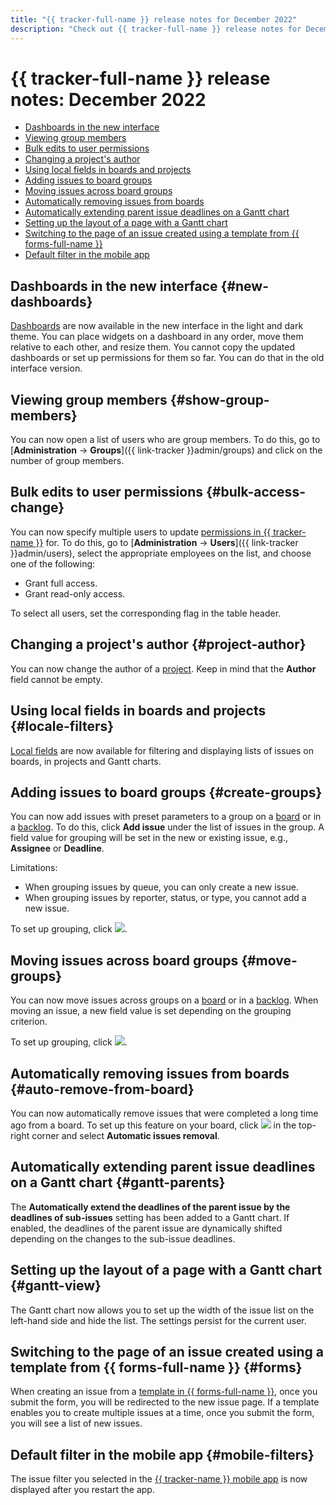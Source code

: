 ```yaml
---
title: "{{ tracker-full-name }} release notes for December 2022"
description: "Check out {{ tracker-full-name }} release notes for December 2022."
---
```


# {{ tracker-full-name }} release notes: December 2022

* [Dashboards in the new interface](#new-dashboards)
* [Viewing group members](#show-group-members)
* [Bulk edits to user permissions](#bulk-access-change)
* [Changing a project's author](#project-author)
* [Using local fields in boards and projects](#locale-filters)
* [Adding issues to board groups](#create-groups)
* [Moving issues across board groups](#move-groups)
* [Automatically removing issues from boards](#auto-remove-from-board)
* [Automatically extending parent issue deadlines on a Gantt chart](#gantt-parents)
* [Setting up the layout of a page with a Gantt chart](#gantt-view)
* [Switching to the page of an issue created using a template from {{ forms-full-name }}](#forms)
* [Default filter in the mobile app](#mobile-filters)

## Dashboards in the new interface {#new-dashboards}

[Dashboards](../user/dashboard.md) are now available in the new interface in the light and dark theme. You can place widgets on a dashboard in any order, move them relative to each other, and resize them.
You cannot copy the updated dashboards or set up permissions for them so far. You can do that in the old interface version.

## Viewing group members {#show-group-members}

You can now open a list of users who are group members. To do this, go to [**Administration** → **Groups**]({{ link-tracker }}admin/groups) and click on the number of group members.

## Bulk edits to user permissions {#bulk-access-change}

You can now specify multiple users to update [permissions in {{ tracker-name }}](../access.md) for. To do this, go to [**Administration** → **Users**]({{ link-tracker }}admin/users), select the appropriate employees on the list, and choose one of the following:
* Grant full access.
* Grant read-only access.

To select all users, set the corresponding flag in the table header.

## Changing a project's author {#project-author}

You can now change the author of a [project](../manager/project-new.md). Keep in mind that the **Author** field cannot be empty.

## Using local fields in boards and projects {#locale-filters}

[Local fields](../local-fields.md) are now available for filtering and displaying lists of issues on boards, in projects and Gantt charts.

## Adding issues to board groups {#create-groups}

You can now add issues with preset parameters to a group on a [board](../manager/agile-new.md) or in a [backlog](../manager/backlog.md). To do this, click **Add issue** under the list of issues in the group. A field value for grouping will be set in the new or existing issue, e.g., **Assignee** or **Deadline**.

Limitations:
* When grouping issues by queue, you can only create a new issue.
* When grouping issues by reporter, status, or type, you cannot add a new issue.

To set up grouping, click ![](../../_assets/tracker/svg/group.svg).

## Moving issues across board groups {#move-groups}

You can now move issues across groups on a [board](../manager/agile-new.md) or in a [backlog](../manager/backlog.md). When moving an issue, a new field value is set depending on the grouping criterion.

To set up grouping, click ![](../../_assets/tracker/svg/group.svg).

## Automatically removing issues from boards {#auto-remove-from-board}

You can now automatically remove issues that were completed a long time ago from a board. To set up this feature on your board, click ![](../../_assets/horizontal-ellipsis.svg) in the top-right corner and select **Automatic issues removal**.

## Automatically extending parent issue deadlines on a Gantt chart {#gantt-parents}

The **Automatically extend the deadlines of the parent issue by the deadlines of sub-issues** setting has been added to a Gantt chart. If enabled, the deadlines of the parent issue are dynamically shifted depending on the changes to the sub-issue deadlines.

## Setting up the layout of a page with a Gantt chart {#gantt-view}

The Gantt chart now allows you to set up the width of the issue list on the left-hand side and hide the list. The settings persist for the current user.

## Switching to the page of an issue created using a template from {{ forms-full-name }} {#forms}

When creating an issue from a [template in {{ forms-full-name }}](../user/forms-template.md), once you submit the form, you will be redirected to the new issue page. If a template enables you to create multiple issues at a time, once you submit the form, you will see a list of new issues.

## Default filter in the mobile app {#mobile-filters}

The issue filter you selected in the [{{ tracker-name }} mobile app](../mobile.md) is now displayed after you restart the app.
